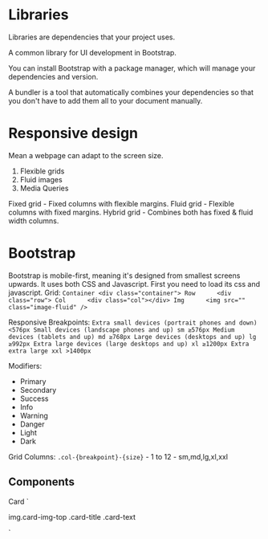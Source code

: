 # Libraries

Libraries are dependencies that your project uses.

A common library for UI development in Bootstrap.

You can install Bootstrap with a package manager, which will manage your dependencies and version.

A bundler is a tool that automatically combines your dependencies so that you don't have to add them all to your document manually.

# Responsive design

Mean a webpage can adapt to the screen size.

1. Flexible grids
2. Fluid images
3. Media Queries

Fixed grid - Fixed columns with flexible margins.
Fluid grid - Flexible columns with fixed margins.
Hybrid grid - Combines both has fixed & fluid width columns.

# Bootstrap

Bootstrap is mobile-first, meaning it's designed from smallest screens upwards. It uses both CSS and Javascript.
First you need to load its css and javascript.
Grid:
`Container <div class="container">
Row      <div class="row">
Col      <div class="col"></div>
Img      <img src="" class="image-fluid" />`

Responsive Breakpoints:
`Extra small devices (portrait phones and down) <576px
Small devices (landscape phones and up) sm ≥576px
Medium devices (tablets and up) md ≥768px
Large devices (desktops and up) lg ≥992px
Extra large devices (large desktops and up) xl ≥1200px
Extra extra large xxl >1400px`

Modifiers:

- Primary
- Secondary
- Success
- Info
- Warning
- Danger
- Light
- Dark

Grid Columns:
`.col-{breakpoint}-{size}` - 1 to 12 - sm,md,lg,xl,xxl

## Components

Card
`<div class="card">
img.card-img-top
.card-title
.card-text

</div>`
